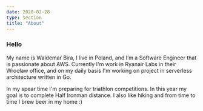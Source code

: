 ```yaml
---
date: 2020-02-28
type: section
title: "About"
---
```


### Hello

My name is Waldemar Bira, I live in Poland, and I’m a Software Engineer that is passionate about AWS. Currently I'm work in Ryanair Labs in their Wrocław office, and on my daily basis I'm working on project in serverless architecture written in Go. 

In my spear time I'm preparing for triathlon competitions. In this year my goal is to complete Half Ironman distance. I also like hiking and from time to time I brew beer in my home :)
